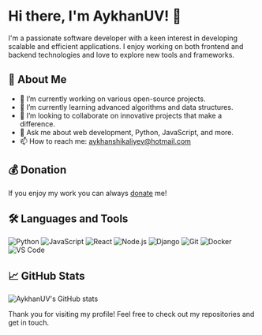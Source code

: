 # Hi there, I'm AykhanUV! 👋

I'm a passionate software developer with a keen interest in developing scalable and efficient applications. I enjoy working on both frontend and backend technologies and love to explore new tools and frameworks.

## 🚀 About Me

- 🔭 I’m currently working on various open-source projects.
- 🌱 I’m currently learning advanced algorithms and data structures.
- 👯 I’m looking to collaborate on innovative projects that make a difference.
- 💬 Ask me about web development, Python, JavaScript, and more.
- 📫 How to reach me: [aykhanshikaliyev@hotmail.com](mailto:aykhanshikaliyev@hotmail.com)

## 💰 Donation
If you enjoy my work you can always [donate](https://aether.mom/donation.txt) me!

## 🛠️ Languages and Tools

![Python](https://img.shields.io/badge/-Python-333333?style=flat&logo=python)
![JavaScript](https://img.shields.io/badge/-JavaScript-333333?style=flat&logo=javascript)
![React](https://img.shields.io/badge/-React-333333?style=flat&logo=react)
![Node.js](https://img.shields.io/badge/-Node.js-333333?style=flat&logo=node.js)
![Django](https://img.shields.io/badge/-Django-333333?style=flat&logo=django)
![Git](https://img.shields.io/badge/-Git-333333?style=flat&logo=git)
![Docker](https://img.shields.io/badge/-Docker-333333?style=flat&logo=docker)
![VS Code](https://img.shields.io/badge/-VS%20Code-333333?style=flat&logo=visual-studio-code)

## 📈 GitHub Stats

![AykhanUV's GitHub stats](https://github-readme-stats.vercel.app/api?username=AykhanUV&show_icons=true&theme=radical)

Thank you for visiting my profile! Feel free to check out my repositories and get in touch.
